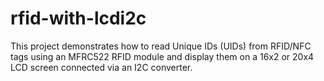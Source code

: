 # rfid-with-lcdi2c
This project demonstrates how to read Unique IDs (UIDs) from RFID/NFC tags using an MFRC522 RFID module and display them on a 16x2 or 20x4 LCD screen connected via an I2C converter.
